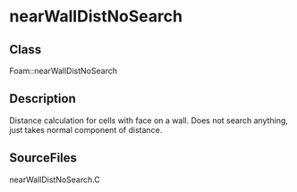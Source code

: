 # nearWallDistNoSearch 
## Class
Foam::nearWallDistNoSearch

## Description
Distance calculation for cells with face on a wall. Does not search
anything, just takes normal component of distance.

## SourceFiles
nearWallDistNoSearch.C

